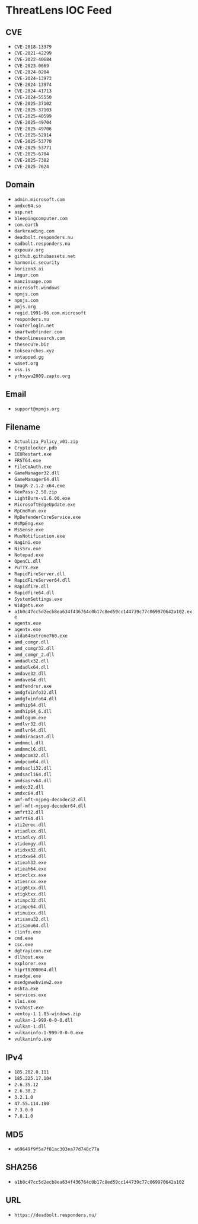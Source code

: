 # ThreatLens IOC Feed

## CVE
- `CVE-2018-13379`
- `CVE-2021-42299`
- `CVE-2022-40684`
- `CVE-2023-0669`
- `CVE-2024-0204`
- `CVE-2024-13973`
- `CVE-2024-13974`
- `CVE-2024-41713`
- `CVE-2024-55550`
- `CVE-2025-37102`
- `CVE-2025-37103`
- `CVE-2025-40599`
- `CVE-2025-49704`
- `CVE-2025-49706`
- `CVE-2025-52914`
- `CVE-2025-53770`
- `CVE-2025-53771`
- `CVE-2025-6704`
- `CVE-2025-7382`
- `CVE-2025-7624`

## Domain
- `admin.microsoft.com`
- `amdxc64.so`
- `asp.net`
- `bleepingcomputer.com`
- `com.earth`
- `darkreading.com`
- `deadbolt.responders.nu`
- `eadbolt.responders.nu`
- `expouav.org`
- `github.githubassets.net`
- `harmonic.security`
- `horizon3.ai`
- `imgur.com`
- `manzisuape.com`
- `microsoft.windows`
- `npmjs.com`
- `npnjs.com`
- `pmjs.org`
- `regid.1991-06.com.microsoft`
- `responders.nu`
- `routerlogin.net`
- `smartwebfinder.com`
- `theonlinesearch.com`
- `thesecure.biz`
- `toksearches.xyz`
- `untapped.gg`
- `waset.org`
- `xss.is`
- `yrhsywu2009.zapto.org`

## Email
- `support@npmjs.org`

## Filename
- `Actualiza_Policy_v01.zip`
- `Cryptolocker.pdb`
- `EEURestart.exe`
- `FRST64.exe`
- `FileCoAuth.exe`
- `GameManager32.dll`
- `GameManager64.dll`
- `ImagR-2.1.2-x64.exe`
- `KeePass-2.58.zip`
- `LightBurn-v1.6.00.exe`
- `MicrosoftEdgeUpdate.exe`
- `MpCmdRun.exe`
- `MpDefenderCoreService.exe`
- `MsMpEng.exe`
- `MsSense.exe`
- `MusNotification.exe`
- `Nagini.exe`
- `NisSrv.exe`
- `Notepad.exe`
- `OpenCL.dll`
- `PuTTY.exe`
- `RapidFireServer.dll`
- `RapidFireServer64.dll`
- `Rapidfire.dll`
- `Rapidfire64.dll`
- `SystemSettings.exe`
- `Widgets.exe`
- `a1b0c47cc5d2ecb8ea634f436764c0b17c8ed59cc144739c77c069970642a102.exe`
- `agents.exe`
- `agentx.exe`
- `aida64extreme760.exe`
- `amd_comgr.dll`
- `amd_comgr32.dll`
- `amd_comgr_2.dll`
- `amdadlx32.dll`
- `amdadlx64.dll`
- `amdave32.dll`
- `amdave64.dll`
- `amdfendrsr.exe`
- `amdgfxinfo32.dll`
- `amdgfxinfo64.dll`
- `amdhip64.dll`
- `amdhip64_6.dll`
- `amdlogum.exe`
- `amdlvr32.dll`
- `amdlvr64.dll`
- `amdmiracast.dll`
- `amdmmcl.dll`
- `amdmmcl6.dll`
- `amdpcom32.dll`
- `amdpcom64.dll`
- `amdsacli32.dll`
- `amdsacli64.dll`
- `amdsasrv64.dll`
- `amdxc32.dll`
- `amdxc64.dll`
- `amf-mft-mjpeg-decoder32.dll`
- `amf-mft-mjpeg-decoder64.dll`
- `amfrt32.dll`
- `amfrt64.dll`
- `ati2erec.dll`
- `atiadlxx.dll`
- `atiadlxy.dll`
- `atidemgy.dll`
- `atidxx32.dll`
- `atidxx64.dll`
- `atieah32.exe`
- `atieah64.exe`
- `atieclxx.exe`
- `atiesrxx.exe`
- `atig6txx.dll`
- `atigktxx.dll`
- `atimpc32.dll`
- `atimpc64.dll`
- `atimuixx.dll`
- `atisamu32.dll`
- `atisamu64.dll`
- `clinfo.exe`
- `cmd.exe`
- `csc.exe`
- `dgtrayicon.exe`
- `dllhost.exe`
- `explorer.exe`
- `hiprt0200064.dll`
- `msedge.exe`
- `msedgewebview2.exe`
- `mshta.exe`
- `services.exe`
- `slui.exe`
- `svchost.exe`
- `ventoy-1.1.05-windows.zip`
- `vulkan-1-999-0-0-0.dll`
- `vulkan-1.dll`
- `vulkaninfo-1-999-0-0-0.exe`
- `vulkaninfo.exe`

## IPv4
- `185.202.0.111`
- `185.225.17.104`
- `2.6.35.12`
- `2.6.38.2`
- `3.2.1.0`
- `47.55.114.180`
- `7.3.0.0`
- `7.8.1.0`

## MD5
- `a69649f9f5a7f81ac303ea77d748c77a`

## SHA256
- `a1b0c47cc5d2ecb8ea634f436764c0b17c8ed59cc144739c77c069970642a102`

## URL
- `https://deadbolt.responders.nu/`


